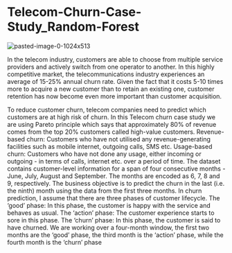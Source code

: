 # Telecom-Churn-Case-Study_Random-Forest
![pasted-image-0-1024x513](https://user-images.githubusercontent.com/84779271/174470083-9394270d-4440-461a-ab29-4925d99d84e7.png)

In the telecom industry, customers are able to choose from multiple service providers and actively switch from one operator to another. In this highly competitive market, the telecommunications industry experiences an average of 15-25% annual churn rate. Given the fact that it costs 5-10 times more to acquire a new customer than to retain an existing one, customer retention has now become even more important than customer acquisition.

To reduce customer churn, telecom companies need to predict which customers are at high risk of churn.
In this Telecom churn case study we are using Pareto principle which says that approximately 80% of revenue comes from the top 20% customers called high-value customers.
Revenue-based churn: Customers who have not utilised any revenue-generating facilities such as mobile internet, outgoing calls, SMS etc.
Usage-based churn: Customers who have not done any usage, either incoming or outgoing - in terms of calls, internet etc. over a period of time.
The dataset contains customer-level information for a span of four consecutive months - June, July, August and September. The months are encoded as 6, 7, 8 and 9, respectively.
The business objective is to predict the churn in the last (i.e. the ninth) month using the data from the first three months. In churn prediction, I assume that there are three phases of customer lifecycle.
The ‘good’ phase: In this phase, the customer is happy with the service and behaves as usual.
The ‘action’ phase: The customer experience starts to sore in this phase.
The ‘churn’ phase: In this phase, the customer is said to have churned.
We are working over a four-month window, the first two months are the ‘good’ phase, the third month is the ‘action’ phase, while the fourth month is the ‘churn’ phase
